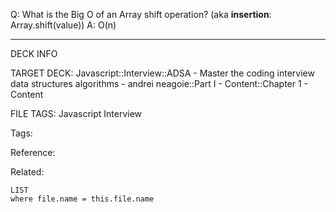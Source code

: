 Q: What is the Big O of an Array shift operation? (aka **insertion**: Array.shift(value))
A: O(n)
<!--ID: 1690026321886-->

---

DECK INFO

TARGET DECK: Javascript::Interview::ADSA - Master the coding interview data structures algorithms - andrei neagoie::Part I - Content::Chapter 1 - Content

FILE TAGS: Javascript Interview

Tags:

Reference:

Related:

```dataview
LIST
where file.name = this.file.name
```
